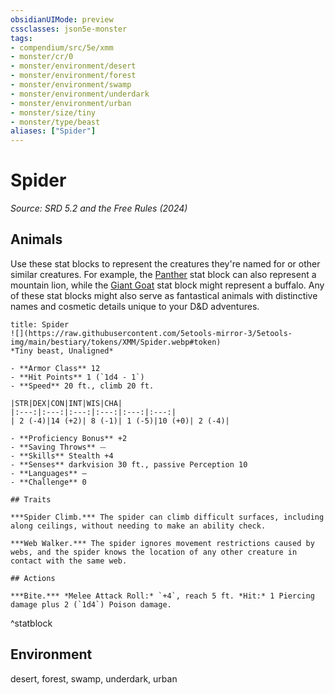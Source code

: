 ```yaml
---
obsidianUIMode: preview
cssclasses: json5e-monster
tags:
- compendium/src/5e/xmm
- monster/cr/0
- monster/environment/desert
- monster/environment/forest
- monster/environment/swamp
- monster/environment/underdark
- monster/environment/urban
- monster/size/tiny
- monster/type/beast
aliases: ["Spider"]
---
```

# Spider
*Source: SRD 5.2 and the Free Rules (2024)*  

## Animals

Use these stat blocks to represent the creatures they're named for or other similar creatures. For example, the [Panther](panther-xmm.md) stat block can also represent a mountain lion, while the [Giant Goat](giant-goat-xmm.md) stat block might represent a buffalo. Any of these stat blocks might also serve as fantastical animals with distinctive names and cosmetic details unique to your D&D adventures.

```ad-statblock
title: Spider
![](https://raw.githubusercontent.com/5etools-mirror-3/5etools-img/main/bestiary/tokens/XMM/Spider.webp#token)
*Tiny beast, Unaligned*

- **Armor Class** 12
- **Hit Points** 1 (`1d4 - 1`)
- **Speed** 20 ft., climb 20 ft.

|STR|DEX|CON|INT|WIS|CHA|
|:---:|:---:|:---:|:---:|:---:|:---:|
| 2 (-4)|14 (+2)| 8 (-1)| 1 (-5)|10 (+0)| 2 (-4)|

- **Proficiency Bonus** +2
- **Saving Throws** ⏤
- **Skills** Stealth +4
- **Senses** darkvision 30 ft., passive Perception 10
- **Languages** —
- **Challenge** 0

## Traits

***Spider Climb.*** The spider can climb difficult surfaces, including along ceilings, without needing to make an ability check.

***Web Walker.*** The spider ignores movement restrictions caused by webs, and the spider knows the location of any other creature in contact with the same web.

## Actions

***Bite.*** *Melee Attack Roll:* `+4`, reach 5 ft. *Hit:* 1 Piercing damage plus 2 (`1d4`) Poison damage.
```
^statblock

## Environment

desert, forest, swamp, underdark, urban